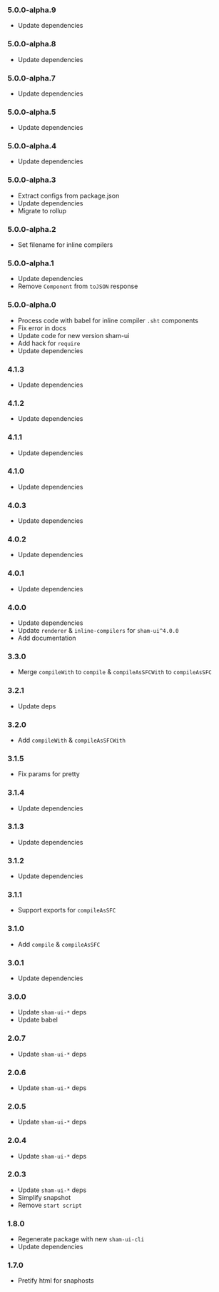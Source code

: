 ### 5.0.0-alpha.9
* Update dependencies

### 5.0.0-alpha.8
* Update dependencies

### 5.0.0-alpha.7
* Update dependencies

### 5.0.0-alpha.5
* Update dependencies

### 5.0.0-alpha.4
* Update dependencies

### 5.0.0-alpha.3
* Extract configs from package.json
* Update dependencies
* Migrate to rollup

### 5.0.0-alpha.2
* Set filename for inline compilers

### 5.0.0-alpha.1
* Update dependencies
* Remove `Component` from `toJSON` response

### 5.0.0-alpha.0
* Process code with babel for inline compiler `.sht` components
* Fix error in docs
* Update code for new version sham-ui
* Add hack for `require`
* Update dependencies

### 4.1.3
* Update dependencies

### 4.1.2
* Update dependencies

### 4.1.1
* Update dependencies

### 4.1.0
* Update dependencies

### 4.0.3
* Update dependencies

### 4.0.2
* Update dependencies

### 4.0.1
* Update dependencies

### 4.0.0
* Update dependencies
* Update `renderer` & `inline-compilers` for `sham-ui^4.0.0` 
* Add documentation

### 3.3.0
* Merge `compileWith` to `compile` & `compileAsSFCWith` to `compileAsSFC`

### 3.2.1
* Update deps

### 3.2.0
* Add `compileWith` & `compileAsSFCWith`

### 3.1.5
* Fix params for pretty

### 3.1.4
* Update dependencies

### 3.1.3
* Update dependencies

### 3.1.2
* Update dependencies

### 3.1.1
* Support exports for `compileAsSFC`

### 3.1.0
* Add `compile` & `compileAsSFC`

### 3.0.1
* Update dependencies

### 3.0.0
* Update `sham-ui-*` deps
* Update babel 

### 2.0.7
* Update `sham-ui-*` deps

### 2.0.6
* Update `sham-ui-*` deps

### 2.0.5
* Update `sham-ui-*` deps

### 2.0.4
* Update `sham-ui-*` deps

### 2.0.3
* Update `sham-ui-*` deps
* Simplify snapshot
* Remove `start script`

### 1.8.0
* Regenerate package with new `sham-ui-cli`
* Update dependencies


### 1.7.0
* Pretify html for snaphosts
